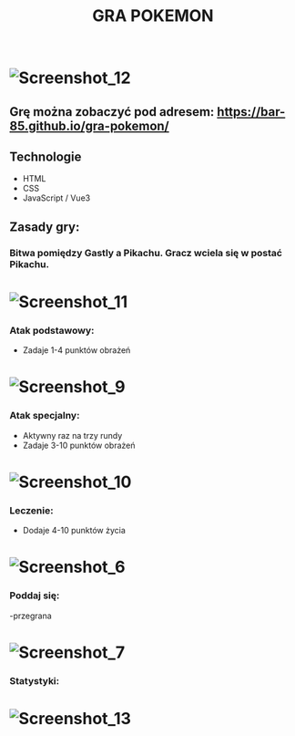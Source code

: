<h1 align="center"> GRA POKEMON </h1>
<br />



# ![Screenshot_12](https://user-images.githubusercontent.com/105555319/175427588-a8c6b967-5948-4649-9721-3dfe91a41064.png)


## Grę można zobaczyć pod adresem: https://bar-85.github.io/gra-pokemon/

## Technologie
* HTML
* CSS
* JavaScript / Vue3

## Zasady gry: 

### Bitwa pomiędzy Gastly a Pikachu. Gracz wciela się w postać Pikachu.

# ![Screenshot_11](https://user-images.githubusercontent.com/105555319/175427553-dca0b802-6c69-4ba4-89cc-ed4b97f1b656.png)


### Atak podstawowy:
- Zadaje 1-4 punktów obrażeń 
# ![Screenshot_9](https://user-images.githubusercontent.com/105555319/175427489-cd737710-82d9-4664-a9cd-839192c2e011.png)


### Atak specjalny:
- Aktywny raz na trzy rundy
- Zadaje 3-10 punktów obrażeń 
# ![Screenshot_10](https://user-images.githubusercontent.com/105555319/175427508-f1ed0650-1d44-4f94-8bc3-67009fa1b9c0.png)


### Leczenie:
- Dodaje 4-10 punktów życia
# ![Screenshot_6](https://user-images.githubusercontent.com/105555319/175427253-bdfd4e21-881f-4a84-bdb0-f833296cd647.png)

### Poddaj się:
-przegrana
# ![Screenshot_7](https://user-images.githubusercontent.com/105555319/175427338-c185f49a-3f37-4ec4-9536-bb768362ab27.png)

### Statystyki:
# ![Screenshot_13](https://user-images.githubusercontent.com/105555319/175427947-0378cf0a-88b4-4391-b068-63958cf61a2f.png)


